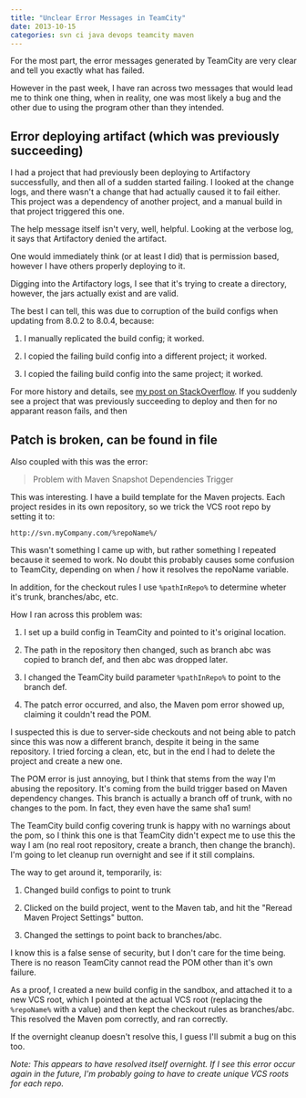 ```yaml
---
title: "Unclear Error Messages in TeamCity"
date: 2013-10-15
categories: svn ci java devops teamcity maven
---
```


For the most part, the error messages generated by TeamCity are very clear and tell you exactly what has failed.

However in the past week, I have ran across two messages that would lead me to think one thing, when in reality, one was most likely a bug and the other due to using the program other than they intended.

## Error deploying artifact (which was previously succeeding)

I had a project that had previously been deploying to Artifactory successfully, and then all of a sudden started failing. I looked at the change logs, and there wasn't a change that had actually caused it to fail either. This project was a dependency of another project, and a manual build in that project triggered this one.

The help message itself isn't very, well, helpful. Looking at the verbose log, it says that Artifactory denied the artifact.

One would immediately think (or at least I did) that is permission based, however I have others properly deploying to it.

Digging into the Artifactory logs, I see that it's trying to create a directory, however, the jars actually exist and are valid.

The best I can tell, this was due to corruption of the build configs when updating from 8.0.2 to 8.0.4, because:

1. I manually replicated  the build config; it worked.

2. I copied the failing build config into a different project; it worked.

3. I copied the failing build config into the same project; it worked.

For more history and details, see [my post on StackOverflow](http://stackoverflow.com/questions/19260932/teamcity-fails-deploying-to-artifactory-reports-expected-a-folder-but-found-a). If you suddenly see a project that was previously succeeding to deploy and then for no apparant reason fails, and then 



## Patch is broken, can be found in file

Also coupled with this was the error:

> Problem with Maven Snapshot Dependencies Trigger

This was interesting. I have a build template for the Maven projects. Each project resides in its own repository, so we trick the VCS root repo by setting it to:

	http://svn.myCompany.com/%repoName%/

This wasn't something I came up with, but rather something I repeated because it seemed to work. No doubt this probably causes some confusion to TeamCity, depending on when / how it resolves the repoName variable.

In addition, for the checkout rules I use `%pathInRepo%` to determine wheter it's trunk, branches/abc, etc.


How I ran across this problem was:

1. I set up a build config in TeamCity and pointed to it's original location.

2. The path in the repository then changed, such as branch abc was copied to branch def, and then abc was dropped later.

3. I changed the TeamCity build parameter `%pathInRepo%` to point to the branch def.

4. The patch error occurred, and also, the Maven pom error showed up, claiming it couldn't read the POM.

I suspected this is due to server-side checkouts and not being able to patch since this was now a different branch, despite it being in the same repository. I tried forcing a clean, etc, but in the end I had to delete the project and create a new one.

The POM error is just annoying, but I think that stems from the way I'm abusing the repository. It's coming from the build trigger based on Maven dependency changes. This branch is actually a branch off of trunk, with no changes to the pom. In fact, they even have the same sha1 sum!

The TeamCity build config covering trunk is happy with no warnings about the pom, so I think this one is that TeamCity didn't expect me to use this the way I am (no real root repository, create a branch, then change the branch). I'm going to let cleanup run overnight and see if it still complains.

The way to get around it, temporarily, is:

1. Changed build configs to point to trunk

2. Clicked on the build project, went to the Maven tab, and hit the "Reread Maven Project Settings" button.

3. Changed the settings to point back to branches/abc.

I know this is a false sense of security, but I don't care for the time being. There is no reason TeamCity cannot read the POM other than it's own failure.

As a proof, I created a new build config in the sandbox, and attached it to a new VCS root, which I pointed at the actual VCS root (replacing the `%repoName%` with a value) and then kept the checkout rules as branches/abc. This resolved the Maven pom correctly, and ran correctly.

If the overnight cleanup doesn't resolve this, I guess I'll submit a bug on this too.

*Note: This appears to have resolved itself overnight. If I see this error occur again in the future, I'm probably going to have to create unique VCS roots for each repo.*



[img1]: /home/damon/Dropbox/Photos/graphics/clipart/constructionDuck.jpg
[img2]: /home/damon/Dropbox/Photos/graphics/clipart/constructionDuck.jpg
[img3]: /home/damon/Dropbox/Photos/graphics/clipart/constructionDuck.jpg
[img4]: /home/damon/Dropbox/Photos/graphics/clipart/constructionDuck.jpg
[img5]: /home/damon/Dropbox/Photos/graphics/clipart/constructionDuck.jpg
[img6]: /home/damon/Dropbox/Photos/graphics/clipart/constructionDuck.jpg
[img7]: /home/damon/Dropbox/Photos/graphics/clipart/constructionDuck.jpg
[img8]: /home/damon/Dropbox/Photos/graphics/clipart/constructionDuck.jpg
[img9]: /home/damon/Dropbox/Photos/graphics/clipart/constructionDuck.jpg
[img10]: /home/damon/Dropbox/Photos/graphics/clipart/constructionDuck.jpg
[img11]: /home/damon/Dropbox/Photos/graphics/clipart/constructionDuck.jpg
[img12]: /home/damon/Dropbox/Photos/graphics/clipart/constructionDuck.jpg
[img13]: /home/damon/Dropbox/Photos/graphics/clipart/constructionDuck.jpg
[img14]: /home/damon/Dropbox/Photos/graphics/clipart/constructionDuck.jpg
[img15]: /home/damon/Dropbox/Photos/graphics/clipart/constructionDuck.jpg
[img16]: /home/damon/Dropbox/Photos/graphics/clipart/constructionDuck.jpg
[img17]: /home/damon/Dropbox/Photos/graphics/clipart/constructionDuck.jpg
[img18]: /home/damon/Dropbox/Photos/graphics/clipart/constructionDuck.jpg
[img19]: /home/damon/Dropbox/Photos/graphics/clipart/constructionDuck.jpg
[img20]: /home/damon/Dropbox/Photos/graphics/clipart/constructionDuck.jpg

